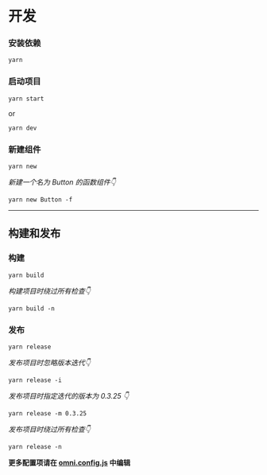 # 开发

### 安装依赖
```shell
yarn
```

### 启动项目
```shell
yarn start
```
or
```shell
yarn dev
```

### 新建组件
```shell
yarn new
```

*新建一个名为 Button 的函数组件👇*
```shell
yarn new Button -f
```

---

## 构建和发布
### 构建
```shell
yarn build
```

*构建项目时绕过所有检查👇*
```shell
yarn build -n
```

### 发布
```shell
yarn release
```

*发布项目时忽略版本迭代👇*
```shell
yarn release -i
```

*发布项目时指定迭代的版本为 0.3.25 👇*
```shell
yarn release -m 0.3.25
```

*发布项目时绕过所有检查👇*
```shell
yarn release -n
```

**更多配置项请在 [omni.config.js](https://github.com/omni-door/cli/blob/master/docs/OMNI.zh-CN.md) 中编辑**